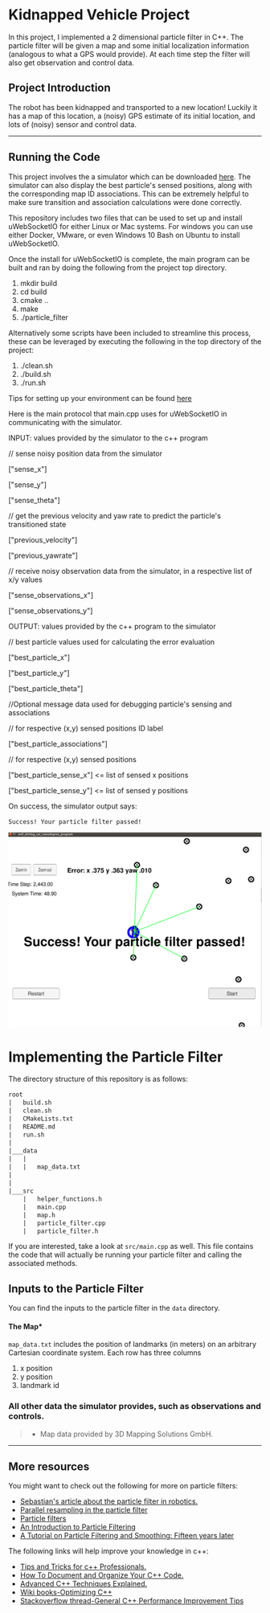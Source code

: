 # Kidnapped Vehicle Project

In this project, I implemented a 2 dimensional particle filter in C++. The particle filter will be given a map and some initial localization information (analogous to what a GPS would provide). At each time step the filter will also get observation and control data.

## Project Introduction
The robot has been kidnapped and transported to a new location! Luckily it has a map of this location, a (noisy) GPS estimate of its initial location, and lots of (noisy) sensor and control data.
___
## Running the Code
This project involves the a simulator which can be downloaded [here](https://github.com/udacity/self-driving-car-sim/releases). The simulator can also display the best particle's sensed positions, along with the corresponding map ID associations. This can be extremely helpful to make sure transition and association calculations were done correctly.

This repository includes two files that can be used to set up and install uWebSocketIO for either Linux or Mac systems. For windows you can use either Docker, VMware, or even Windows 10 Bash on Ubuntu to install uWebSocketIO.

Once the install for uWebSocketIO is complete, the main program can be built and ran by doing the following from the project top directory.

1. mkdir build
2. cd build
3. cmake ..
4. make
5. ./particle_filter

Alternatively some scripts have been included to streamline this process, these can be leveraged by executing the following in the top directory of the project:

1. ./clean.sh
2. ./build.sh
3. ./run.sh

Tips for setting up your environment can be found [here](https://classroom.udacity.com/nanodegrees/nd013/parts/40f38239-66b6-46ec-ae68-03afd8a601c8/modules/0949fca6-b379-42af-a919-ee50aa304e6a/lessons/f758c44c-5e40-4e01-93b5-1a82aa4e044f/concepts/23d376c7-0195-4276-bdf0-e02f1f3c665d)

Here is the main protocol that main.cpp uses for uWebSocketIO in communicating with the simulator.

INPUT: values provided by the simulator to the c++ program

// sense noisy position data from the simulator

["sense_x"]

["sense_y"]

["sense_theta"]

// get the previous velocity and yaw rate to predict the particle's transitioned state

["previous_velocity"]

["previous_yawrate"]

// receive noisy observation data from the simulator, in a respective list of x/y values

["sense_observations_x"]

["sense_observations_y"]


OUTPUT: values provided by the c++ program to the simulator

// best particle values used for calculating the error evaluation

["best_particle_x"]

["best_particle_y"]

["best_particle_theta"]

//Optional message data used for debugging particle's sensing and associations

// for respective (x,y) sensed positions ID label

["best_particle_associations"]

// for respective (x,y) sensed positions

["best_particle_sense_x"] <= list of sensed x positions

["best_particle_sense_y"] <= list of sensed y positions


On success, the simulator output says:

```
Success! Your particle filter passed!
```
![](Success!.png)

# Implementing the Particle Filter
The directory structure of this repository is as follows:

```
root
|   build.sh
|   clean.sh
|   CMakeLists.txt
|   README.md
|   run.sh
|
|___data
|   |   
|   |   map_data.txt
|   
|   
|___src
    |   helper_functions.h
    |   main.cpp
    |   map.h
    |   particle_filter.cpp
    |   particle_filter.h
```

If you are interested, take a look at `src/main.cpp` as well. This file contains the code that will actually be running your particle filter and calling the associated methods.

## Inputs to the Particle Filter
You can find the inputs to the particle filter in the `data` directory.

#### The Map*
`map_data.txt` includes the position of landmarks (in meters) on an arbitrary Cartesian coordinate system. Each row has three columns
1. x position
2. y position
3. landmark id

### All other data the simulator provides, such as observations and controls.

> * Map data provided by 3D Mapping Solutions GmbH.
___

## More resources

You might want to check out the following for more on particle filters:
- [Sebastian's article about the particle filter in robotics.](http://robots.stanford.edu/papers/thrun.pf-in-robotics-uai02.pdf)
- [Parallel resampling in the particle filter](https://arxiv.org/abs/1301.4019)
- [Particle filters](https://arxiv.org/pdf/1309.7807) 
- [An Introduction to Particle Filtering](https://www.lancaster.ac.uk/pg/turnerl/PartileFiltering.pdf)
- [A Tutorial on Particle Filtering and Smoothing: Fifteen years later](https://www.stats.ox.ac.uk/~doucet/doucet_johansen_tutorialPF2011.pdf)

The following links will help improve your knowledge in c++:
- [Tips and Tricks for c++ Professionals.](http://www.bordoon.com/cplusplus/book_wrapper.html)
- [How To Document and Organize Your C++ Code.](http://www.edparrish.net/common/cppdoc.html)
- [Advanced C++ Techniques Explained.](http://cplusplus.bordoon.com/cplusplusadvice.html)
- [Wiki books-Optimizing C++](https://en.wikibooks.org/wiki/Optimizing_C%2B%2B)
- [Stackoverflow thread-General C++ Performance Improvement Tips](https://stackoverflow.com/questions/2030189/general-c-performance-improvement-tips)



